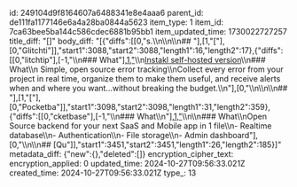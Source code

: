 id: 249104d9f8164607a6488341e8e4aaa6
parent_id: de111fa1177146e6a4a28ba0844a5623
item_type: 1
item_id: 7ca63bee5ba144c586cdec6881b95bb1
item_updated_time: 1730022727257
title_diff: "[]"
body_diff: "[{\"diffs\":[[0,\"s.\\\n\\\n\\\n## \"],[1,\"[\"],[0,\"Glitchti\"]],\"start1\":3088,\"start2\":3088,\"length1\":16,\"length2\":17},{\"diffs\":[[0,\"litchtip\"],[-1,\"\\\n### What\"],[1,\"](https://glitchtip.com/)\\\n[Instakl self-hosted version](https://glitchtip.com/documentation/install#glitchtip-installation-guide)\\\n### What\\\n Simple, open source error tracking\\\nCollect every error from your project in real time, organize them to make them useful, and receive alerts when and where you want...without breaking the budget.\\\n\"],[0,\"\\\n\\\n\\\n## \"],[1,\"[\"],[0,\"Pocketba\"]],\"start1\":3098,\"start2\":3098,\"length1\":31,\"length2\":359},{\"diffs\":[[0,\"cketbase\"],[-1,\"\\\n### What\\\n\"],[1,\"](https://pocketbase.io/)\\\n\\\n### What\\\nOpen Source backend for your next SaaS and Mobile app in 1 file\\\n- Realtime database\\\n- Authentication\\\n- File storage\\\n- Admin dashboard\"],[0,\"\\\n\\\n## [Qu\"]],\"start1\":3451,\"start2\":3451,\"length1\":26,\"length2\":185}]"
metadata_diff: {"new":{},"deleted":[]}
encryption_cipher_text: 
encryption_applied: 0
updated_time: 2024-10-27T09:56:33.021Z
created_time: 2024-10-27T09:56:33.021Z
type_: 13